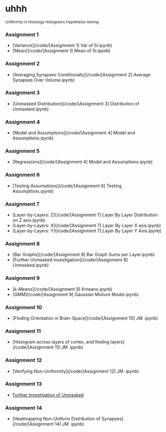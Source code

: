 <!-- https://docs.google.com/presentation/d/1-XRLrtFxcfYr64l2MD0DxU8iBzdFUHBbqgykR02-JL4/edit?ts=56df36ab#slide=id.g10d2837f3d_0_100
-->

# uhhh
<small>Uniformity in Histology Histograms Hypothesis-testing</small>

### Assignment 1
- [Variance](/code/[Assignment 1] Var of Si.ipynb)
- [Mean](/code/[Assignment 1] Mean of Si.ipynb)

### Assignment 2
- [Averaging Synapses Conditionally](/code/[Assignment 2] Average Synapses Over Volume.ipynb)

### Assignment 3
- [Unmasked Distribution](/code/[Assignment 3] Distribution of Unmasked.ipynb)

### Assignment 4
- [Model and Assumptions](/code/[Assignment 4] Model and Assumptions.ipynb)

### Assignment 5
- [Regressions](/code/[Assignment 4] Model and Assumptions.ipynb)

### Assignment 6
- [Testing Assumptions](/code/[Assignment 6] Testing Assumptions.ipynb)

### Assignment 7
- [Layer-by-Layers: Z](/code/[Assignment 7] Layer By Layer Distribution on Z axis.ipynb)
- [Layer-by-Layers: X](/code/[Assignment 7] Layer By Layer X axis.ipynb)
- [Layer-by-Layers: Y](/code/[Assignment 7] Layer By Layer Y Axis.ipynb)


### Assignment 8
- [Bar Graphs](/code/[Assignment 8] Bar Graph Sums per Layer.ipynb)
- [Further Unmasked Investigation](/code/[Assignment 8] Unmasked.ipynb)

### Assignment 9
- [k-Means](/code/[Assignment 9] Kmeans.ipynb)
- [GMM](/code/[Assignment 9] Gaussian Mixture Model.ipynb)

### Assignment 10
- [Finding Orientation in Brain-Space](/code/[Assignment 10] JM .ipynb)

### Assignment 11
- [Histogram across layers of cortex, and finding layers](/code/[Assignment 11] JM .ipynb)

### Assignment 12
- [Verifying Non-Uniformity](/code/[Assignment 12] JM .ipynb)

### Assignment 13
- [Further Investigation of Unmasked](/code/unmaked-investigation.ipynb)

### Assignment 14
- [Heatmapping Non-Uniform Distribution of Synapses](/code/[Assignment 14] JM .ipynb)
